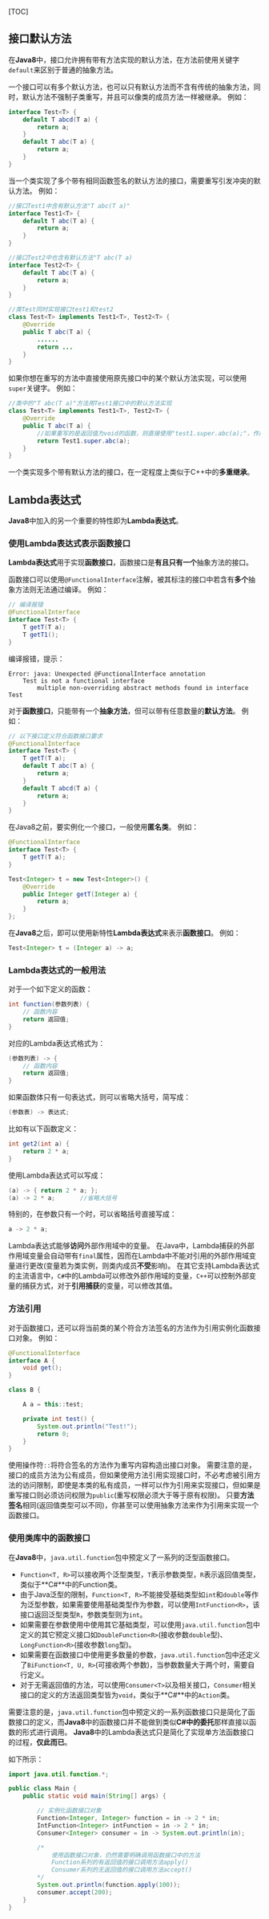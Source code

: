 [TOC]

## 接口默认方法
在**Java8**中，接口允许拥有带有方法实现的默认方法，在方法前使用关键字`default`来区别于普通的抽象方法。

一个接口可以有多个默认方法，也可以只有默认方法而不含有传统的抽象方法，同时，默认方法不强制子类重写，并且可以像类的成员方法一样被继承。
例如：

```java
interface Test<T> {
	default T abcd(T a) {
		return a;
	}
	default T abc(T a) {
		return a;
	}
}
```

当一个类实现了多个带有相同函数签名的默认方法的接口，需要重写引发冲突的默认方法。
例如：

```java
//接口Test1中含有默认方法"T abc(T a)"
interface Test1<T> {
	default T abc(T a) {
		return a;
	}
}

//接口Test2中也含有默认方法"T abc(T a)
interface Test2<T> {
	default T abc(T a) {
		return a;
	}
}

//类Test同时实现接口test1和test2
class Test<T> implements Test1<T>, Test2<T> {
	@Override
	public T abc(T a) {
		......
		return ...
	}
}
```

如果你想在重写的方法中直接使用原先接口中的某个默认方法实现，可以使用`super`关键字。
例如：

```java
//类中的"T abc(T a)"方法用Test1接口中的默认方法实现
class Test<T> implements Test1<T>, Test2<T> {
	@Override
	public T abc(T a) {
		//如果重写的是返回值为void的函数，则直接使用"test1.super.abc(a);"，作用是执行test1的对应默认方法。
		return Test1.super.abc(a);
	}
}
```

一个类实现多个带有默认方法的接口，在一定程度上类似于C++中的**多重继承**。



## Lambda表达式
**Java8**中加入的另一个重要的特性即为**Lambda表达式**。

### 使用Lambda表达式表示函数接口
**Lambda表达式**用于实现**函数接口**，函数接口是**有且只有一个**抽象方法的接口。

函数接口可以使用`@FunctionalInterface`注解，被其标注的接口中若含有**多个**抽象方法则无法通过编译。
例如：

```java
// 编译报错
@FunctionalInterface
interface Test<T> {
	T getT(T a);
	T getT1();
}
```

编译报错，提示：

```
Error: java: Unexpected @FunctionalInterface annotation
	Test is not a functional interface
		multiple non-overriding abstract methods found in interface Test
```

对于**函数接口**，只能带有一个**抽象方法**，但可以带有任意数量的**默认方法**。
例如：

```java
// 以下接口定义符合函数接口要求
@FunctionalInterface
interface Test<T> {
	T getT(T a);
	default T abc(T a) {
		return a;
	}
	default T abcd(T a) {
		return a;
	}
}
```

在Java8之前，要实例化一个接口，一般使用**匿名类**。
例如：

```java
@FunctionalInterface
interface Test<T> {
	T getT(T a);
}

Test<Integer> t = new Test<Integer>() {
	@Override
	public Integer getT(Integer a) {
		return a;
	}
};
```

在**Java8**之后，即可以使用新特性**Lambda表达式**来表示**函数接口**。
例如：

```java
Test<Integer> t = (Integer a) -> a;
```

### Lambda表达式的一般用法
对于一个如下定义的函数：

```java
int function(参数列表) {
	// 函数内容
	return 返回值;
}
```

对应的Lambda表达式格式为：

```java
(参数列表) -> {
	// 函数内容
	return 返回值;
}
```

如果函数体只有一句表达式，则可以省略大括号，简写成：

```java
(参数表) -> 表达式;
```

比如有以下函数定义：

```java
int get2(int a) {
	return 2 * a;
}
```

使用Lambda表达式可以写成：

```java
(a) -> { return 2 * a; };
(a) -> 2 * a;		//省略大括号
```

特别的，在参数只有一个时，可以省略括号直接写成：

```java
a -> 2 * a;
```

Lambda表达式能够**访问**外部作用域中的变量。
在Java中，Lambda捕获的外部作用域变量会自动带有`final`属性，因而在Lambda中不能对引用的外部作用域变量进行更改(变量若为类实例，则类内成员**不受**影响)。
在其它支持Lambda表达式的主流语言中，`C#`中的Lambda可以修改外部作用域的变量，`C++`可以控制外部变量的捕获方式，对于**引用捕获**的变量，可以修改其值。

### 方法引用
对于函数接口，还可以将当前类的某个符合方法签名的方法作为引用实例化函数接口对象。
例如：

```java
@FunctionalInterface
interface A {
	void get();
}

class B {

	A a = this::test;

	private int test() {
		System.out.println("Test!");
		return 0;
	}
}
```

使用操作符`::`将符合签名的方法作为重写内容构造出接口对象。
需要注意的是，接口的成员方法为公有成员，但如果使用方法引用实现接口时，不必考虑被引用方法的访问限制，即使是本类的私有成员，一样可以作为引用来实现接口，但如果是重写接口则必须访问权限为`public`(重写权限必须大于等于原有权限)。
只要**方法签名**相同(返回值类型可以不同)，你甚至可以使用抽象方法来作为引用来实现一个函数接口。

### 使用类库中的函数接口
在**Java8**中，`java.util.function`包中预定义了一系列的泛型函数接口。

- `Function<T, R>`可以接收两个泛型类型，`T`表示参数类型，`R`表示返回值类型，类似于**C#**中的Function类。
- 由于Java泛型的限制，`Function<T, R>`不能接受基础类型如`int`和`double`等作为泛型参数，如果需要使用基础类型作为参数，可以使用`IntFunction<R>`，该接口返回泛型类型`R`，参数类型则为`int`。
- 如果需要在参数使用中使用其它基础类型，可以使用`java.util.function`包中定义的其它预定义接口如`DoubleFunction<R>`(接收参数`double`型)、`LongFunction<R>`(接收参数`long`型)。
- 如果需要在函数接口中使用更多数量的参数，`java.util.function`包中还定义了`BiFunction<T, U, R>`(可接收两个参数)，当参数数量大于两个时，需要自行定义。
- 对于无需返回值的方法，可以使用`Consumer<T>`以及相关接口，`Consumer`相关接口的定义的方法返回类型皆为`void`，类似于**C#**中的`Action`类。

需要注意的是，`java.util.function`包中预定义的一系列函数接口只是简化了函数接口的定义，而**Java8**中的函数接口并不能做到类似**C#**中的**委托**那样直接以函数的形式进行调用。
**Java8**中的Lambda表达式只是简化了实现单方法函数接口的过程，**仅此而已**。

如下所示：

```java
import java.util.function.*;

public class Main {
	public static void main(String[] args) {

		// 实例化函数接口对象
		Function<Integer, Integer> function = in -> 2 * in;
		IntFunction<Integer> intFunction = in -> 2 * in;
		Consumer<Integer> consumer = in -> System.out.println(in);

		/*
			使用函数接口对象，仍然需要明确调用函数接口中的方法
			Function系列的有返回值的接口调用方法apply()
			Consumer系列的无返回值的接口调用方法accept()
		*/
		System.out.println(function.apply(100));
		consumer.accept(200);
	}
}
```
